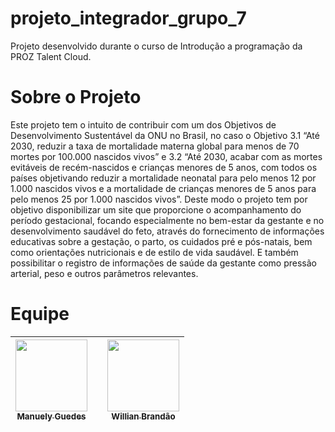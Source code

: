 # projeto_integrador_grupo_7
Projeto desenvolvido durante o curso de Introdução a programação da PROZ Talent Cloud.

# Sobre o Projeto
Este projeto tem o intuito de contribuir com um dos Objetivos de Desenvolvimento Sustentável da ONU no Brasil, no caso o Objetivo 3.1 “Até 2030, reduzir a taxa de mortalidade materna global para menos de 70 mortes por 100.000 nascidos vivos” e 3.2 “Até 2030, acabar com as mortes evitáveis de recém-nascidos e crianças menores de 5 anos, com todos os países objetivando reduzir a mortalidade neonatal para pelo menos 12 por 1.000 nascidos vivos e a mortalidade de crianças menores de 5 anos para pelo menos 25 por 1.000 nascidos vivos”. Deste modo o projeto tem por objetivo disponibilizar um site que proporcione o acompanhamento do período gestacional, focando especialmente no bem-estar da gestante e no desenvolvimento saudável do feto, através do fornecimento de informações educativas sobre a gestação, o parto, os cuidados pré e pós-natais, bem como orientações nutricionais e de estilo de vida saudável. E também possibilitar o registro de informações de saúde da gestante como pressão arterial, peso e outros parâmetros relevantes.

# Equipe
| [<img loading="lazy" src="https://avatars.githubusercontent.com/u/35576266?v=4" width=115><br><sub>Manuely Guedes</sub>](https://github.com/manuely32) | | [<img loading="lazy" src="https://avatars.githubusercontent.com/u/63886753?v=4" width=115><br><sub>Willian Brandão</sub>](willian-brandao) | 
| :---: | :---: | :---: |

